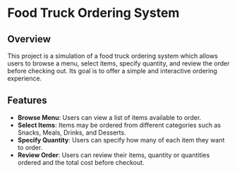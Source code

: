 # Food Truck Ordering System

## Overview
This project is a simulation of a food truck ordering system which allows users to browse a menu, select items, specify quantity, and review the order before checking out. Its goal is to offer a simple and interactive ordering experience.

## Features
- **Browse Menu**: Users can view a list of items available to order.
- **Select Items**: Items may be ordered from different categories such as Snacks, Meals, Drinks, and Desserts.
- **Specify Quantity**: Users can specify how many of each item they want to order.
- **Review Order**: Users can review their items, quantity or quantities ordered and the total cost before checkout.
   
